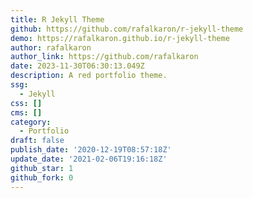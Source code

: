 ```yaml
---
title: R Jekyll Theme
github: https://github.com/rafalkaron/r-jekyll-theme
demo: https://rafalkaron.github.io/r-jekyll-theme
author: rafalkaron
author_link: https://github.com/rafalkaron
date: 2023-11-30T06:30:13.049Z
description: A red portfolio theme.
ssg:
  - Jekyll
css: []
cms: []
category:
  - Portfolio
draft: false
publish_date: '2020-12-19T08:57:18Z'
update_date: '2021-02-06T19:16:18Z'
github_star: 1
github_fork: 0
---
```

